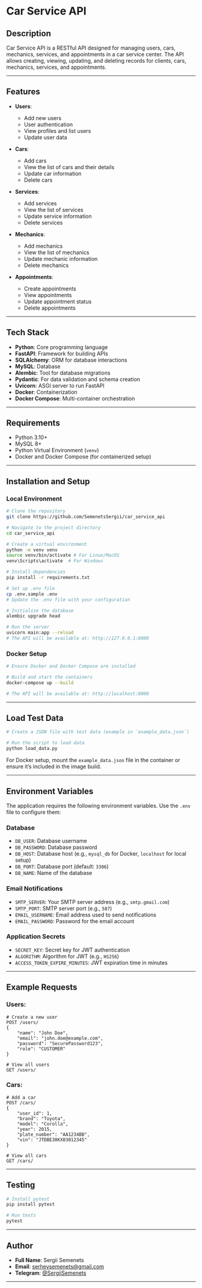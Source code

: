 # Car Service API

## Description
Car Service API is a RESTful API designed for managing users, cars, mechanics, services, and appointments in a car service center. The API allows creating, viewing, updating, and deleting records for clients, cars, mechanics, services, and appointments.

---

## Features

- **Users**:
  - Add new users
  - User authentication
  - View profiles and list users
  - Update user data

- **Cars**:
  - Add cars
  - View the list of cars and their details
  - Update car information
  - Delete cars

- **Services**:
  - Add services
  - View the list of services
  - Update service information
  - Delete services

- **Mechanics**:
  - Add mechanics
  - View the list of mechanics
  - Update mechanic information
  - Delete mechanics

- **Appointments**:
  - Create appointments
  - View appointments
  - Update appointment status
  - Delete appointments

---

## Tech Stack

- **Python**: Core programming language
- **FastAPI**: Framework for building APIs
- **SQLAlchemy**: ORM for database interactions
- **MySQL**: Database
- **Alembic**: Tool for database migrations
- **Pydantic**: For data validation and schema creation
- **Uvicorn**: ASGI server to run FastAPI
- **Docker**: Containerization
- **Docker Compose**: Multi-container orchestration

---

## Requirements

- Python 3.10+
- MySQL 8+
- Python Virtual Environment (`venv`)
- Docker and Docker Compose (for containerized setup)

---

## Installation and Setup

### Local Environment

```bash
# Clone the repository
git clone https://github.com/SemenetsSergii/car_service_api

# Navigate to the project directory
cd car_service_api

# Create a virtual environment
python -m venv venv
source venv/bin/activate # For Linux/MacOS
venv\Scripts\activate  # For Windows

# Install dependencies
pip install -r requirements.txt

# Set up .env file
cp .env.sample .env
# Update the .env file with your configuration

# Initialize the database
alembic upgrade head

# Run the server
uvicorn main:app --reload
# The API will be available at: http://127.0.0.1:8000
```

### Docker Setup

```bash
# Ensure Docker and Docker Compose are installed

# Build and start the containers
docker-compose up --build

# The API will be available at: http://localhost:8000
```

---

## Load Test Data

```bash
# Create a JSON file with test data (example in `example_data.json`)

# Run the script to load data
python load_data.py
```

For Docker setup, mount the `example_data.json` file in the container or ensure it’s included in the image build.

---

## Environment Variables

The application requires the following environment variables. Use the `.env` file to configure them:

### Database
- `DB_USER`: Database username
- `DB_PASSWORD`: Database password
- `DB_HOST`: Database host (e.g., `mysql_db` for Docker, `localhost` for local setup)
- `DB_PORT`: Database port (default: `3306`)
- `DB_NAME`: Name of the database

### Email Notifications
- `SMTP_SERVER`: Your SMTP server address (e.g., `smtp.gmail.com`)
- `SMTP_PORT`: SMTP server port (e.g., `587`)
- `EMAIL_USERNAME`: Email address used to send notifications
- `EMAIL_PASSWORD`: Password for the email account

### Application Secrets
- `SECRET_KEY`: Secret key for JWT authentication
- `ALGORITHM`: Algorithm for JWT (e.g., `HS256`)
- `ACCESS_TOKEN_EXPIRE_MINUTES`: JWT expiration time in minutes

---

## Example Requests

### Users:

```http
# Create a new user
POST /users/
{
    "name": "John Doe",
    "email": "john.doe@example.com",
    "password": "SecurePassword123",
    "role": "CUSTOMER"
}

# View all users
GET /users/
```

### Cars:

```http
# Add a car
POST /cars/
{
    "user_id": 1,
    "brand": "Toyota",
    "model": "Corolla",
    "year": 2015,
    "plate_number": "AA1234BB",
    "vin": "JTDBE30KX03012345"
}

# View all cars
GET /cars/
```

---

## Testing

```bash
# Install pytest
pip install pytest

# Run tests
pytest
```

---

## Author
- **Full Name**: Sergii Semenets
- **Email**: serheysemenets@gmail.com
- **Telegram**: [@SergiiSemenets](https://t.me/SergiiSemenets)

---


